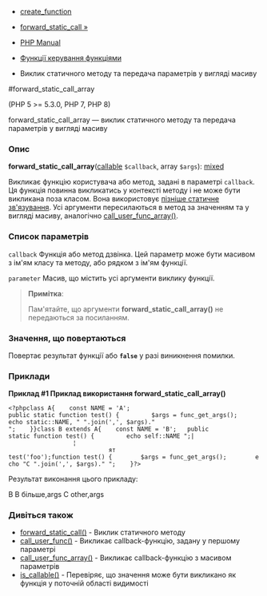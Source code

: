 - [ create_function](function.create-function.md)
- [forward_static_call »](function.forward-static-call.md)

- [PHP Manual](index.md)
- [Функції керування функціями](ref.funchand.md)
- Виклик статичного методу та передача параметрів у вигляді масиву

#forward_static_call_array

(PHP 5 \>= 5.3.0, PHP 7, PHP 8)

forward_static_call_array — виклик статичного методу та передача
параметрів у вигляді масиву

### Опис

**forward_static_call_array**([callable](language.types.callable.md)
`$callback`, array `$args`):
[mixed](language.types.declarations.md#language.types.declarations.mixed)

Викликає функцію користувача або метод, задані в параметрі
`callback`. Ця функція повинна викликатись у контексті методу і не може
бути викликана поза класом. Вона використовує [пізніше статичне зв'язування](language.oop5.late-static-bindings.md). Усі аргументи
пересилаються в метод за значенням та у вигляді масиву, аналогічно
[call_user_func_array()](function.call-user-func-array.md).

### Список параметрів

`callback`
Функція або метод дзвінка. Цей параметр може бути масивом з ім'ям
класу та методу, або рядком з ім'ям функції.

`parameter`
Масив, що містить усі аргументи виклику функції.

> **Примітка**:
>
> Пам'ятайте, що аргументи **forward_static_call_array()** не передаються
> за посиланням.

### Значення, що повертаються

Повертає результат функції або **`false`** у разі виникнення
помилки.

### Приклади

**Приклад #1 Приклад використання **forward_static_call_array()****

`<?phpclass A{    const NAME = 'A'; public static function test() {         $args = func_get_args(); echo static::NAME, " ".join(',', $args)."
";    }}class B extends A{    const NAME = 'B';   public static function test() {         echo self::NAME
";|                  ¦                                                                               ят test('foo');function test() {        $args = func_get_args();        echo "C ".join(',', $args)."
";    }?> `

Результат виконання цього прикладу:

B
B більше,args
C other,args

### Дивіться також

- [forward_static_call()](function.forward-static-call.md) - Виклик
статичного методу
- [call_user_func()](function.call-user-func.md) - Викликає
callback-функцію, задану у першому параметрі
- [call_user_func_array()](function.call-user-func-array.md) -
Викликає callback-функцію з масивом параметрів
- [is_callable()](function.is-callable.md) - Перевіряє, що значення
може бути викликано як функція у поточній області видимості

